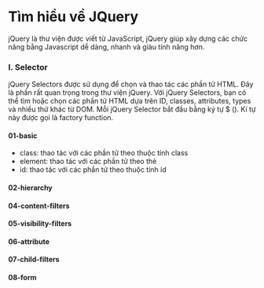 # Tìm hiểu về JQuery
jQuery là thư viện được viết từ JavaScript, jQuery giúp xây dựng các chức năng bằng Javascript dễ dàng, nhanh và giàu tính năng hơn.
### I. Selector
jQuery Selectors được sử dụng để chọn và thao tác các phần tử HTML. Đây là phần rất quan trọng trong thư viện jQuery. Với jQuery Selectors, bạn có thể tìm hoặc chọn các phần tử HTML dựa trên ID, classes, attributes, types và nhiều thứ khác từ DOM. Mỗi jQuery Selector bắt đầu bằng ký tự $ (). Kí tự này được gọi là factory function.
#### 01-basic
- class: thao tác với các phần tử theo thuộc tính class
- element: thao tác với các phần tử theo thẻ
- id: thao tác với các phần tử theo thuộc tính id
#### 02-hierarchy
#### 04-content-filters
#### 05-visibility-filters
#### 06-attribute
#### 07-child-filters
#### 08-form

